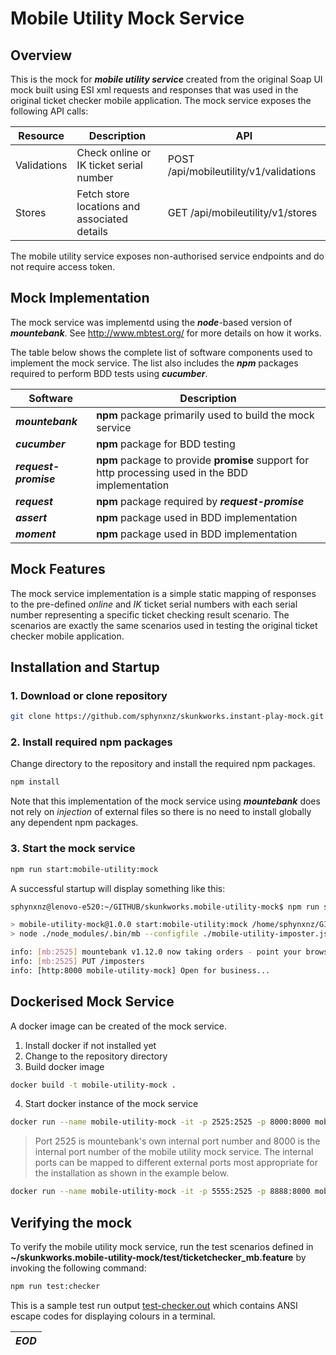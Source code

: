 # Mobile Utility Mock Service

## Overview
This is the mock for **_mobile utility service_** created from the original Soap UI mock built using ESI xml requests and responses that was used in the original ticket checker mobile application. The mock service exposes the following API calls:

|Resource | Description | API |
| --- | --- | --- |
| Validations | Check online or IK ticket serial number | POST /api/mobileutility/v1/validations |
| Stores | Fetch store locations and associated details |GET /api/mobileutility/v1/stores |

The mobile utility service exposes non-authorised service endpoints and do not require access token.

## Mock Implementation
The mock service was implementd using the **_node_**-based version of **_mountebank_**. See http://www.mbtest.org/ for more details on how it works.

The table below shows the complete list of software components used to implement the mock service. The list also includes the **_npm_** packages required to perform BDD tests using **_cucumber_**.

|Software | Description | 
| --- | --- |
| **_mountebank_** | **npm** package primarily used to build the mock service |
| **_cucumber_** | **npm** package for BDD testing |
| **_request-promise_** | **npm** package to provide **promise** support for http processing used in the BDD implementation |
| **_request_** | **npm** package required by **_request-promise_** |
| **_assert_** | **npm** package used in BDD implementation |
| **_moment_** | **npm** package used in BDD implementation |

## Mock Features
The mock service implementation is a simple static mapping of responses to the pre-defined _online_ and _IK_ ticket serial numbers with each serial number representing a specific ticket checking result scenario. The scenarios are exactly the same scenarios used in testing the original ticket checker mobile application. 

## Installation and Startup


### 1. Download or clone repository

```bash
git clone https://github.com/sphynxnz/skunkworks.instant-play-mock.git
```

### 2. Install required npm packages

Change directory to the repository and install the required npm packages. 
```bash
npm install
```
Note that this implementation of the mock service using **_mountebank_** does not rely on _injection_ of external files so there is no need to install globally any dependent npm packages.

### 3. Start the mock service

```bash
npm run start:mobile-utility:mock
```

A successful startup will display something like this:
```bash
sphynxnz@lenovo-e520:~/GITHUB/skunkworks.mobile-utility-mock$ npm run start:mobile-utility:mock

> mobile-utility-mock@1.0.0 start:mobile-utility:mock /home/sphynxnz/GITHUB/skunkworks.mobile-utility-mock
> node ./node_modules/.bin/mb --configfile ./mobile-utility-imposter.json

info: [mb:2525] mountebank v1.12.0 now taking orders - point your browser to http://localhost:2525 for help
info: [mb:2525] PUT /imposters
info: [http:8000 mobile-utility-mock] Open for business...
```

## Dockerised Mock Service

A docker image can be created of the mock service. 

1. Install docker if not installed yet   
2. Change to the repository directory
3. Build docker image
```bash
docker build -t mobile-utility-mock .
```
4. Start docker instance of the mock service
```bash
docker run --name mobile-utility-mock -it -p 2525:2525 -p 8000:8000 mobile-utility-mock
```
> Port 2525 is mountebank's own internal port number and 8000 is the internal port number of the mobile utility mock service. The internal ports can be mapped to different external ports most appropriate for the installation as shown in the example below.
```bash
docker run --name mobile-utility-mock -it -p 5555:2525 -p 8888:8000 mobile-utility-mock
```

## Verifying the mock
To verify the mobile utility mock service, run the test scenarios defined in **~/skunkworks.mobile-utility-mock/test/ticketchecker_mb.feature** by invoking the following command:

```bash
npm run test:checker
```

This is a sample test run output [test-checker.out](https://github.com/sphynxnz/skunkworks.mobile-utility-mock/blob/master/test-checker.out) which contains ANSI escape codes for displaying colours in a terminal.

| _EOD_ |
|---|

